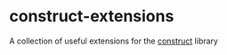 # construct-extensions
A collection of useful extensions for the [construct](https://construct.readthedocs.io/en/latest/) library
